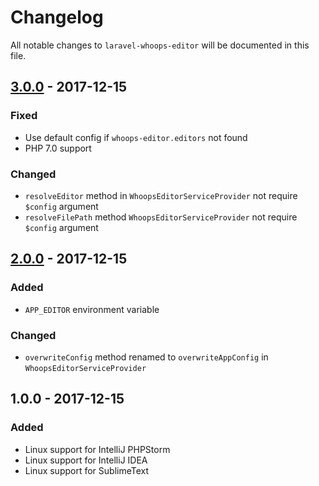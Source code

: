 # Changelog

All notable changes to `laravel-whoops-editor` will be documented in this file.

## [3.0.0] - 2017-12-15

### Fixed

- Use default config if `whoops-editor.editors` not found
- PHP 7.0 support

### Changed

- `resolveEditor` method in `WhoopsEditorServiceProvider` not require `$config` argument
- `resolveFilePath` method `WhoopsEditorServiceProvider` not require `$config` argument

## [2.0.0] - 2017-12-15

### Added

- `APP_EDITOR` environment variable

### Changed

- `overwriteConfig` method renamed to `overwriteAppConfig` in `WhoopsEditorServiceProvider`

## 1.0.0 - 2017-12-15

### Added

- Linux support for IntelliJ PHPStorm
- Linux support for IntelliJ IDEA
- Linux support for SublimeText

[3.0.0]: https://github.com/cybercog/laravel-whoops-editor/compare/2.0.0...3.0.0
[2.0.0]: https://github.com/cybercog/laravel-whoops-editor/compare/1.0.0...2.0.0

